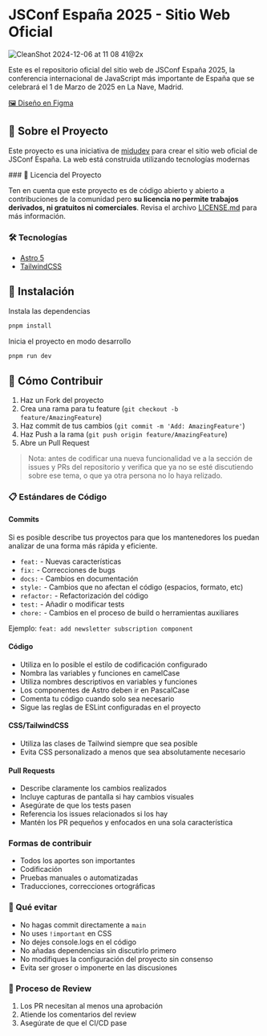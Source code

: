 # JSConf España 2025 - Sitio Web Oficial

![CleanShot 2024-12-06 at 11 08 41@2x](https://github.com/user-attachments/assets/04fac705-fc4b-40ba-9d6f-133bcefcb8d7)

Este es el repositorio oficial del sitio web de JSConf España 2025, la conferencia internacional de JavaScript más importante de España que se celebrará el 1 de Marzo de 2025 en La Nave, Madrid.

[🖼️ Diseño en Figma](https://www.figma.com/design/cLUljIwWWJil5ESwyWJrbH/JSConf-%7C-2025?node-id=0-1&node-type=canvas&t=aMr2371pM1bFreOo-0)

## 🚀 Sobre el Proyecto

Este proyecto es una iniciativa de [midudev](https://twitch.tv/midudev) para crear el sitio web oficial de JSConf España. La web está construida utilizando tecnologías modernas

### 📝 Licencia del Proyecto

Ten en cuenta que este proyecto es de código abierto y abierto a contribuciones de la comunidad pero **su licencia no permite trabajos derivados, ni gratuitos ni comerciales**. Revisa el archivo [LICENSE.md](LICENSE.md) para más información.

### 🛠️ Tecnologías

- [Astro 5](https://astro.build)
- [TailwindCSS](https://tailwindcss.com)

## 🔧 Instalación

Instala las dependencias
```sh
pnpm install
```

Inicia el proyecto en modo desarrollo
```sh
pnpm run dev
```

## 🤝 Cómo Contribuir

1. Haz un Fork del proyecto
2. Crea una rama para tu feature (`git checkout -b feature/AmazingFeature`)
3. Haz commit de tus cambios (`git commit -m 'Add: AmazingFeature'`)
4. Haz Push a la rama (`git push origin feature/AmazingFeature`)
5. Abre un Pull Request

> Nota: antes de codificar una nueva funcionalidad ve a la sección de issues y PRs del repositorio y verifica que ya no se esté discutiendo sobre ese tema, o que ya otra persona no lo haya relizado.

### 📋 Estándares de Código

#### Commits
Si es posible describe tus proyectos para que los mantenedores los puedan analizar de una forma más rápida y eficiente.

- `feat:` - Nuevas características
- `fix:` - Correcciones de bugs
- `docs:` - Cambios en documentación
- `style:` - Cambios que no afectan el código (espacios, formato, etc)
- `refactor:` - Refactorización del código
- `test:` - Añadir o modificar tests
- `chore:` - Cambios en el proceso de build o herramientas auxiliares

Ejemplo: `feat: add newsletter subscription component`

#### Código
- Utiliza en lo posible el estilo de codificación configurado
- Nombra las variables y funciones en camelCase
- Utiliza nombres descriptivos en variables y funciones
- Los componentes de Astro deben ir en PascalCase
- Comenta tu código cuando solo sea necesario
- Sigue las reglas de ESLint configuradas en el proyecto

#### CSS/TailwindCSS
- Utiliza las clases de Tailwind siempre que sea posible
- Evita CSS personalizado a menos que sea absolutamente necesario

#### Pull Requests
- Describe claramente los cambios realizados
- Incluye capturas de pantalla si hay cambios visuales
- Asegúrate de que los tests pasen
- Referencia los issues relacionados si los hay
- Mantén los PR pequeños y enfocados en una sola característica

### Formas de contribuir
- Todos los aportes son importantes
- Codificación
- Pruebas manuales o automatizadas
- Traducciones, correcciones ortográficas

### 🚫 Qué evitar
- No hagas commit directamente a `main`
- No uses `!important` en CSS
- No dejes console.logs en el código
- No añadas dependencias sin discutirlo primero
- No modifiques la configuración del proyecto sin consenso
- Evita ser groser o imponerte en las discusiones

### 👥 Proceso de Review
1. Los PR necesitan al menos una aprobación
3. Atiende los comentarios del review
4. Asegúrate de que el CI/CD pase
